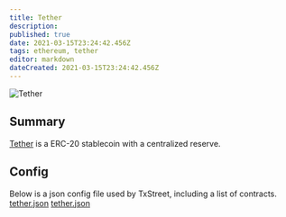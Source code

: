 ```yaml
---
title: Tether
description:
published: true
date: 2021-03-15T23:24:42.456Z
tags: ethereum, tether
editor: markdown
dateCreated: 2021-03-15T23:24:42.456Z
---
```


![Tether](https://txstreet.com/static/img/singles/house_logos/tether.png)

## Summary

<a href="https://tether.to" target="_blank">Tether</a> is a ERC-20 stablecoin with a centralized reserve.

## Config

Below is a json config file used by TxStreet, including a list of contracts. [tether.json](/ethereum/houses/tether.json) [tether.json](/ethereum/houses/tether.json)